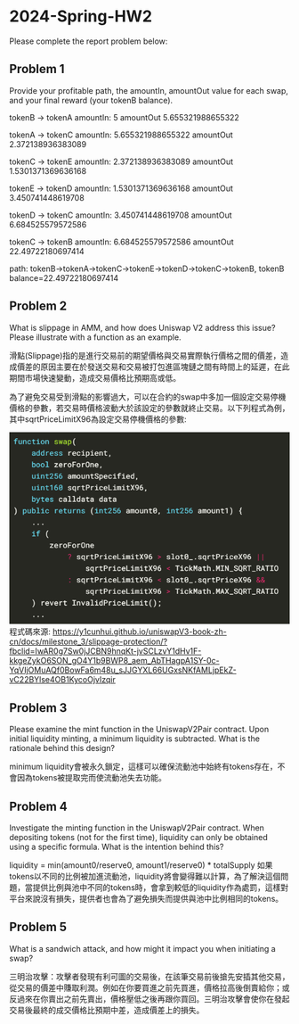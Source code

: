 # 2024-Spring-HW2

Please complete the report problem below:

## Problem 1
Provide your profitable path, the amountIn, amountOut value for each swap, and your final reward (your tokenB balance).

tokenB -> tokenA
amountIn: 5
amountOut 5.655321988655322

tokenA -> tokenC
amountIn: 5.655321988655322
amountOut 2.372138936383089

tokenC -> tokenE
amountIn: 2.372138936383089
amountOut 1.5301371369636168

tokenE -> tokenD
amountIn: 1.5301371369636168
amountOut 3.450741448619708

tokenD -> tokenC
amountIn: 3.450741448619708
amountOut 6.684525579572586

tokenC -> tokenB
amountIn: 6.684525579572586
amountOut 22.49722180697414

path: tokenB->tokenA->tokenC->tokenE->tokenD->tokenC->tokenB, tokenB balance=22.49722180697414

## Problem 2
What is slippage in AMM, and how does Uniswap V2 address this issue? Please illustrate with a function as an example.

滑點(Slippage)指的是進行交易前的期望價格與交易實際執行價格之間的價差，造成價差的原因主要在於發送交易和交易被打包進區塊鏈之間有時間上的延遲，在此期間市場快速變動，造成交易價格比預期高或低。

為了避免交易受到滑點的影響過大，可以在合約的swap中多加一個設定交易停機價格的參數，若交易時價格波動大於該設定的參數就終止交易。以下列程式為例，其中sqrtPriceLimitX96為設定交易停機價格的參數:

![alt text](image.png)
程式碼來源: https://y1cunhui.github.io/uniswapV3-book-zh-cn/docs/milestone_3/slippage-protection/?fbclid=IwAR0g7Sw0jJCBN9hnqKt-jvSCLzvY1dHv1F-kkgeZykO6SON_gO4Y1b9BWP8_aem_AbTHagpA1SY-0c-YqVIjOMuAQf0BowFa6m48u_sJJGYXL66UGxsNKfAMLjpEkZ-vC22BYlse4OB1KycoOjvIzqir

## Problem 3
Please examine the mint function in the UniswapV2Pair contract. Upon initial liquidity minting, a minimum liquidity is subtracted. What is the rationale behind this design?

minimum liquidity會被永久鎖定，這樣可以確保流動池中始終有tokens存在，不會因為tokens被提取完而使流動池失去功能。

## Problem 4
Investigate the minting function in the UniswapV2Pair contract. When depositing tokens (not for the first time), liquidity can only be obtained using a specific formula. What is the intention behind this?

liquidity = min(amount0/reserve0, amount1/reserve0) * totalSupply
如果tokens以不同的比例被加進流動池，liquidity將會變得難以計算，為了解決這個問題，當提供比例與池中不同的tokens時，會拿到較低的liquidity作為處罰，這樣對平台來說沒有損失，提供者也會為了避免損失而提供與池中比例相同的tokens。

## Problem 5
What is a sandwich attack, and how might it impact you when initiating a swap?

三明治攻擊：攻擊者發現有利可圖的交易後，在該筆交易前後搶先安插其他交易，從交易的價差中賺取利潤。例如在你要買進之前先買進，價格拉高後倒賣給你；或反過來在你賣出之前先賣出，價格壓低之後再跟你買回。三明治攻擊會使你在發起交易後最終的成交價格比預期中差，造成價差上的損失。

